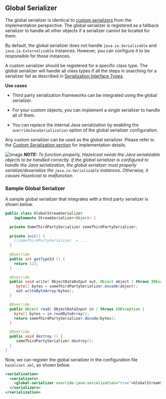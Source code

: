
## Global Serializer

The global serializer is identical to [custom serializers](#custom-serialization) from the implementation perspective. The global serializer is registered as a fallback serializer to handle all other objects if a serializer cannot be located for them.

By default, the global serializer does not handle `java.io.Serializable` and `java.io.Externalizable` instances. However, you can configure it to be responsible for those instances.

A custom serializer should be registered for a specific class type. The global serializer will handle all class types if all the steps in searching for a serializer fail as described in [Serialization Interface Types](#serialization-interface-types).


**Use cases**

* Third party serialization frameworks can be integrated using the global serializer.

* For your custom objects, you can implement a single serializer to handle all of them.
 
* You can replace the internal Java serialization by enabling the `overrideJavaSerialization` option of the global serializer configuration.


Any custom serializer can be used as the global serializer. Please refer to the [Custom Serialization section](#custom-serialization) for implementation details.

![image](images/NoteSmall.jpg) ***NOTE:*** *To function properly, Hazelcast needs the Java serializable objects to be handled correctly. If the global serializer is configured to handle the Java serialization, the global serializer must properly serialize/deserialize the `java.io.Serializable` instances. Otherwise, it causes Hazelcast to malfunction.*


### Sample Global Serializer

A sample global serializer that integrates with a third party serializer is shown below.


```java
public class GlobalStreamSerializer
    implements StreamSerializer<Object> {

  private SomeThirdPartySerializer someThirdPartySerializer;
  
  private init() {
    //someThirdPartySerializer  = ... 
  }
  
  @Override
  public int getTypeId () {
    return 123; 
  }

  @Override
  public void write( ObjectDataOutput out, Object object ) throws IOException { 
     byte[] bytes = someThirdPartySerializer.encode(object);
     out.writeByteArray(bytes);
  }

  @Override
  public Object read( ObjectDataInput in ) throws IOException { 
    byte[] bytes = in.readByteArray();
    return someThirdPartySerializer.decode(bytes);
  }

  @Override
  public void destroy () {
     someThirdPartySerializer.destroy();
  }
}
```

Now, we can register the global serializer in the configuration file `hazelcast.xml`, as shown below.

```xml
<serialization>
  <serializers>
    <global-serializer override-java-serialization="true">GlobalStreamSerializer</global-serializer>
  </serializers>
</serialization>
```
